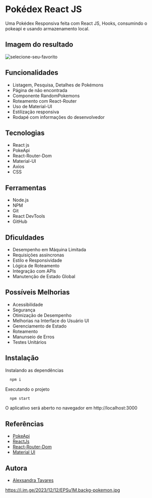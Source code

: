 
# Pokédex React JS 

Uma Pokédex Responsiva feita com React JS, Hooks, consumindo o pokeapi e usando armazenamento local.


## Imagem do resultado

![selecione-seu-favorito](https://github.com/alexsabrasil/React-Pokedex/assets/113733583/1dcc1d09-321e-49c5-9936-31f0472f1a3e)

## 


## Funcionalidades

- Listagem, Pesquisa, Detalhes de Pokémons
- Página de não encontrada
- Componente RandomPokemons
- Roteamento com React-Router
- Uso de Material-UI
- Estilização responsiva
- Rodapé com informações do desenvolvedor

## Tecnologias

- React js
- PokeApi
- React-Router-Dom
- Material-UI
- Axios
- CSS

## Ferramentas

- Node.js
- NPM
- Git
- React DevTools
- GitHub

## Dficuldades

- Desempenho em Máquina Limitada
- Requisições assíncronas
- Estilo e Responsividade
- Lógica de Roteamento
- Integração com APIs
- Manutenção de Estado Global

## Possíveis Melhorias

- Acessibilidade
- Segurança
- Otimização de Desempenho
- Melhorias na Interface do Usuário UI
- Gerenciamento de Estado
- Roteamento
- Manunseio de Erros
- Testes Unitários

## Instalação

Instalando as dependências
```bash
  npm i
```
Executando o projeto
```bash
  npm start
```
O aplicativo será aberto no navegador em http://localhost:3000

## Referências

 - [PokeApi](https://pokeapi.co/)
 - [ReactJs](https://pt-br.reactjs.org/)
 - [React-Router-Dom](https://reactrouter.com/)
 - [Material UI](https://mui.com/pt/)


## Autora

- [Alexsandra Tavares](https://github.com/alexsabrasil/)


https://i.im.ge/2023/12/12/EPSu1M.backg-pokemon.jpg

